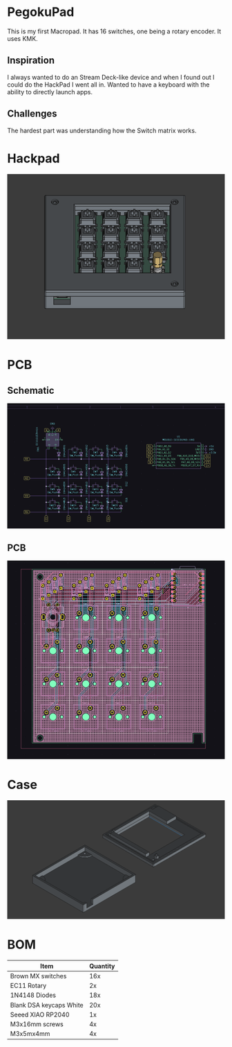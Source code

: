 # PegokuPad
This is my first Macropad. It has 16 switches, one being a rotary encoder. It uses KMK.

## Inspiration
I always wanted to do an Stream Deck-like device and when I found out I could do the HackPad I went all in. 
Wanted to have a keyboard with the ability to directly launch apps.

## Challenges
The hardest part was understanding how the Switch matrix works.

# Hackpad
![image](assets/image.png)
# PCB
## Schematic

![image](assets/image-1.png)
## PCB

![image](assets/image-2.png)
# Case
![image](assets/image-3.png)
# BOM
| Item                          | Quantity |
|-------------------------------|----------|
| Brown MX switches             | 16x      |
| EC11 Rotary                   | 2x       |
| 1N4148 Diodes                 | 18x      |
| Blank DSA keycaps White       | 20x      |
| Seeed XIAO RP2040             | 1x       |
| M3x16mm screws                | 4x       |
| M3x5mx4mm                     | 4x       |